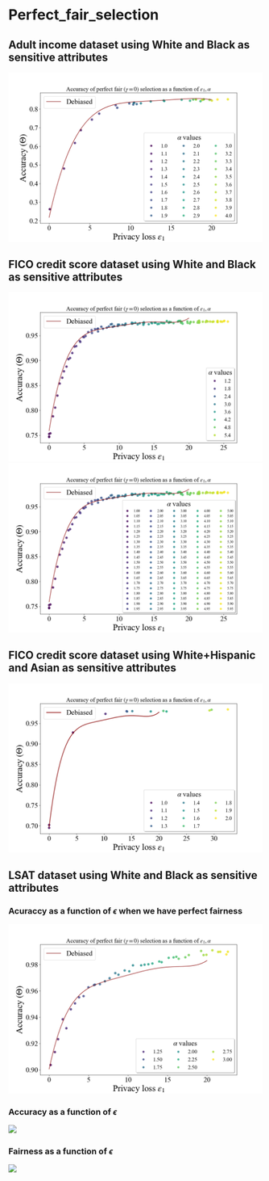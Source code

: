 # Perfect_fair_selection


## Adult income dataset using White and Black as sensitive attributes
![](fz_adult.PNG)

## FICO credit score dataset using White and Black as sensitive attributes
![](fz_wb.PNG)
![](fz_wb_all_legend.PNG)

## FICO credit score dataset using White+Hispanic and Asian as sensitive attributes
![](fz_wha.PNG)

## LSAT dataset using White and Black as sensitive attributes

### Acuraccy as a function of $\epsilon$ when we have perfect fairness
![](fz_lsat.PNG)

### Accuracy as a function of $\epsilon$
![](lsat_wb_accuracy_in_all_single_selection_1.png)


### Fairness as a function of $\epsilon$
![](lsat_wb_equal_opportunity_single_selection_1.png) 
